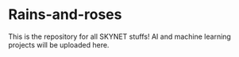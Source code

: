 # Rains-and-roses
This is the repository for all SKYNET stuffs!
AI and machine learning projects will be uploaded here.
